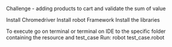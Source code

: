 Challenge - adding products to cart and validate the sum of value

Install Chromedriver
Install robot Framework
Install the libraries

To execute go on terminal or terminal on IDE to the specific folder containing the resource and test_case
Run:
    robot test_case.robot
